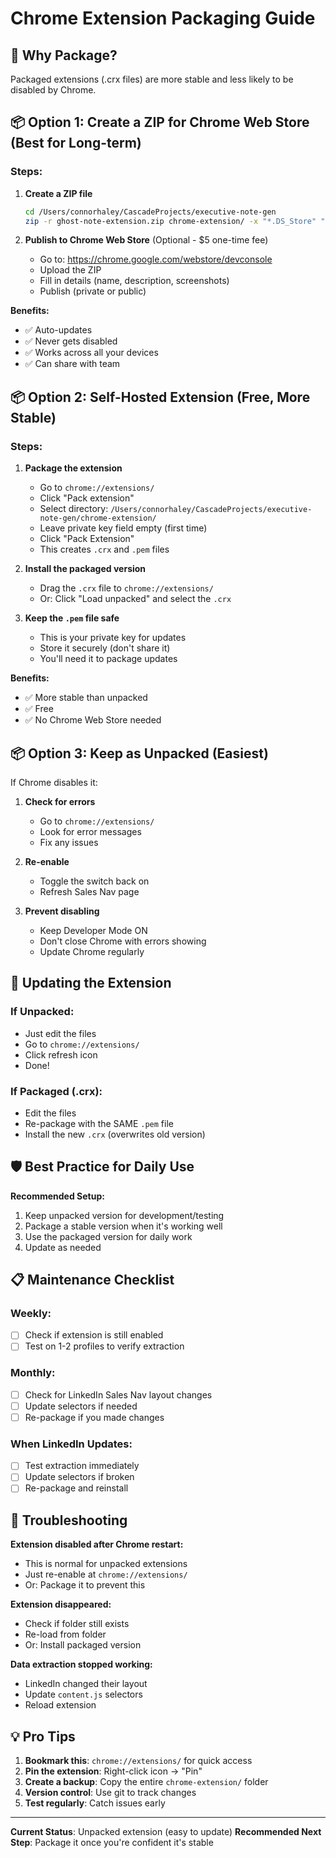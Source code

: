 # Chrome Extension Packaging Guide

## 🎯 Why Package?

Packaged extensions (.crx files) are more stable and less likely to be disabled by Chrome.

## 📦 Option 1: Create a ZIP for Chrome Web Store (Best for Long-term)

### Steps:
1. **Create a ZIP file**
   ```bash
   cd /Users/connorhaley/CascadeProjects/executive-note-gen
   zip -r ghost-note-extension.zip chrome-extension/ -x "*.DS_Store" "*/.*"
   ```

2. **Publish to Chrome Web Store** (Optional - $5 one-time fee)
   - Go to: https://chrome.google.com/webstore/devconsole
   - Upload the ZIP
   - Fill in details (name, description, screenshots)
   - Publish (private or public)

**Benefits:**
- ✅ Auto-updates
- ✅ Never gets disabled
- ✅ Works across all your devices
- ✅ Can share with team

## 📦 Option 2: Self-Hosted Extension (Free, More Stable)

### Steps:
1. **Package the extension**
   - Go to `chrome://extensions/`
   - Click "Pack extension"
   - Select directory: `/Users/connorhaley/CascadeProjects/executive-note-gen/chrome-extension/`
   - Leave private key field empty (first time)
   - Click "Pack Extension"
   - This creates `.crx` and `.pem` files

2. **Install the packaged version**
   - Drag the `.crx` file to `chrome://extensions/`
   - Or: Click "Load unpacked" and select the `.crx`

3. **Keep the `.pem` file safe**
   - This is your private key for updates
   - Store it securely (don't share it)
   - You'll need it to package updates

**Benefits:**
- ✅ More stable than unpacked
- ✅ Free
- ✅ No Chrome Web Store needed

## 📦 Option 3: Keep as Unpacked (Easiest)

If Chrome disables it:

1. **Check for errors**
   - Go to `chrome://extensions/`
   - Look for error messages
   - Fix any issues

2. **Re-enable**
   - Toggle the switch back on
   - Refresh Sales Nav page

3. **Prevent disabling**
   - Keep Developer Mode ON
   - Don't close Chrome with errors showing
   - Update Chrome regularly

## 🔄 Updating the Extension

### If Unpacked:
- Just edit the files
- Go to `chrome://extensions/`
- Click refresh icon
- Done!

### If Packaged (.crx):
- Edit the files
- Re-package with the SAME `.pem` file
- Install the new `.crx` (overwrites old version)

## 🛡️ Best Practice for Daily Use

**Recommended Setup:**
1. Keep unpacked version for development/testing
2. Package a stable version when it's working well
3. Use the packaged version for daily work
4. Update as needed

## 📋 Maintenance Checklist

### Weekly:
- [ ] Check if extension is still enabled
- [ ] Test on 1-2 profiles to verify extraction

### Monthly:
- [ ] Check for LinkedIn Sales Nav layout changes
- [ ] Update selectors if needed
- [ ] Re-package if you made changes

### When LinkedIn Updates:
- [ ] Test extraction immediately
- [ ] Update selectors if broken
- [ ] Re-package and reinstall

## 🚨 Troubleshooting

**Extension disabled after Chrome restart:**
- This is normal for unpacked extensions
- Just re-enable at `chrome://extensions/`
- Or: Package it to prevent this

**Extension disappeared:**
- Check if folder still exists
- Re-load from folder
- Or: Install packaged version

**Data extraction stopped working:**
- LinkedIn changed their layout
- Update `content.js` selectors
- Reload extension

## 💡 Pro Tips

1. **Bookmark this**: `chrome://extensions/` for quick access
2. **Pin the extension**: Right-click icon → "Pin"
3. **Create a backup**: Copy the entire `chrome-extension/` folder
4. **Version control**: Use git to track changes
5. **Test regularly**: Catch issues early

---

**Current Status**: Unpacked extension (easy to update)
**Recommended Next Step**: Package it once you're confident it's stable
